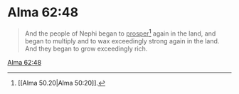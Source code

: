 # Alma 62:48

> And the people of Nephi began to <u>prosper</u>[^a] again in the land, and began to multiply and to wax exceedingly strong again in the land. And they began to grow exceedingly rich.

[Alma 62:48](https://www.churchofjesuschrist.org/study/scriptures/bofm/alma/62?lang=eng&id=p48#p48)


[^a]: [[Alma 50.20|Alma 50:20]].  
